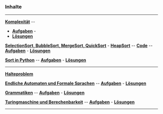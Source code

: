 


### Inhalte

___________________________________________________________________

__[Komplexität](./Komplexitaet/Folien/Komplexitaet.pdf)__ --
* __[Aufgaben](./Komplexitaet/Test/Musteraufgaben.pdf)__ -
* __[Lösungen](./Komplexitaet/Test/Musteraufgaben_Loesung.pdf)__

__[SelectionSort, BubbleSort, MergeSort, QuickSort](./Sort/folien/Sort.pdf)__ -
__[HeapSort](./HeapSort/Folien/HeapSort.pdf)__ --
__[Code](https://nbviewer.jupyter.org/github/ktheu/KursNotebooks/blob/master/280_sort.ipynb)__ --
__[Aufgaben](./Sort/test/Musteraufgaben.pdf)__ -
__[Lösungen](./Sort/test/Musteraufgaben_Loesung.pdf)__

__[Sort in Python](https://nbviewer.jupyter.org/github/ktheu/KursNotebooks/blob/master/282_sort_in_python.ipynb)__ --
__[Aufgaben](./Sort_In_Python/test/Musteraufgaben.pdf)__ -
__[Lösungen](./Sort_In_Python/test/Musteraufgaben_Loesung.pdf)__


___________________________________________________________________

__[Halteproblem](./Halteproblem/Inhalte/halteproblem.html)__

__[Endliche Automaten und Formale Sprachen](./Automaten/Inhalte/automaten.html)__ --
__[Aufgaben](./Automaten/Test/Musteraufgaben.pdf)__ -
__[Lösungen](./Automaten/Test/Musteraufgaben_Loesung.pdf)__

__[Grammatiken](./Grammatiken/Inhalte/grammatiken.html)__ --
__[Aufgaben](./Grammatiken/Test/Musteraufgaben.pdf)__ -
__[Lösungen](./Grammatiken/Test/Musteraufgaben_Loesung.pdf)__

__[Turingmaschine und Berechenbarkeit](Turingmaschinen/Inhalte/turingmaschinen.html)__ --
__[Aufgaben](./Turingmaschinen/Test/Musteraufgaben.pdf)__ -
__[Lösungen](./Turingmaschinen/Test/Musteraufgaben_Loesung.pdf)__

-------------------------------------------------------------
